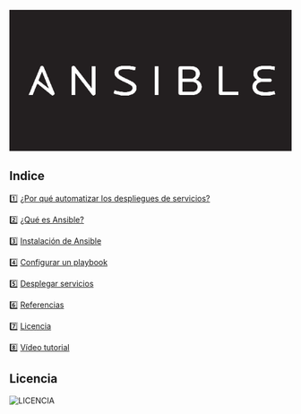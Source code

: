 ![ansible](https://github.com/samarameit/Ansible/blob/main/ANSIBLE%20PLAYBOOK/ansible-logo600.png?raw=true)

## Indice 

:one: [¿Por qué automatizar los despliegues de servicios?](https://github.com/samarameit/Ansible/blob/main/modulo1.md)

:two: [¿Qué es Ansible?](https://github.com/samarameit/Ansible/blob/main/modulo2.md)

:three: [Instalación de Ansible](https://github.com/samarameit/Ansible/blob/main/modulo3.md)

:four: [Configurar un playbook](https://github.com/samarameit/Ansible/blob/main/modulo4.md)

:five: [Desplegar servicios](https://github.com/samarameit/Ansible/blob/main/modulo5.md)

:six: [Referencias](https://github.com/samarameit/Ansible/blob/main/modulo6.md)

:seven: [Licencia](https://github.com/samarameit/Ansible/blob/main/licencia.md)

:eight: [Vídeo tutorial](https://github.com/samarameit/Ansible/blob/main/video.md)

## Licencia
![LICENCIA](https://user-images.githubusercontent.com/94380525/142486231-27323e2f-a25f-4787-9906-8fb52b4bd2a1.png)
